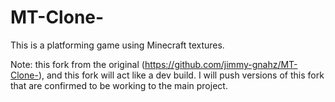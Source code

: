 # MT-Clone-
This is a platforming game using Minecraft textures.

Note: this fork from the original (https://github.com/jimmy-gnahz/MT-Clone-), and this fork will act like a dev build. I will push versions of this fork that are confirmed to be working to the main project. 
